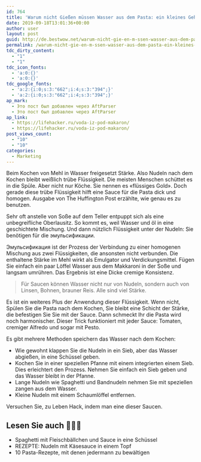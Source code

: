 ```yaml
---
id: 764
title: 'Warum nicht Gießen müssen Wasser aus dem Pasta: ein kleines Geheimnis der Köche'
date: 2019-09-18T13:01:36+00:00
author: user
layout: post
guid: http://de.bestwow.net/warum-nicht-gie-en-m-ssen-wasser-aus-dem-pasta-ein-kleines-geheimnis-der-k-che/
permalink: /warum-nicht-gie-en-m-ssen-wasser-aus-dem-pasta-ein-kleines-geheimnis-der-k-che/
tdc_dirty_content:
  - "1"
  - "1"
tdc_icon_fonts:
  - 'a:0:{}'
  - 'a:0:{}'
tdc_google_fonts:
  - 'a:2:{i:0;s:3:"662";i:4;s:3:"394";}'
  - 'a:2:{i:0;s:3:"662";i:4;s:3:"394";}'
ap_mark:
  - Это пост был добавлен через AftParser
  - Это пост был добавлен через AftParser
ap_link:
  - https://lifehacker.ru/voda-iz-pod-makaron/
  - https://lifehacker.ru/voda-iz-pod-makaron/
post_views_count:
  - "10"
  - "10"
categories:
  - Marketing
---
```

Beim Kochen von Mehl in Wasser freigesetzt Stärke. Also Nudeln nach dem Kochen bleibt weißlich trübe Flüssigkeit. Die meisten Menschen schüttet es in die Spüle. Aber nicht nur Köche. Sie nennen es «flüssiges Gold». Doch gerade diese trübe Flüssigkeit hilft eine Sauce für die Pasta dick und homogen. Ausgabe von The Huffington Post erzählte, wie genau es zu benutzen.

Sehr oft anstelle von Soße auf dem Teller entpuppt sich als eine unbegreifliche Oberlausitz. So kommt es, weil Wasser und öl in eine geschichtete Mischung. Und dann nützlich Flüssigkeit unter der Nudeln: Sie benötigen für die эмульсификации.

Эмульсификация ist der Prozess der Verbindung zu einer homogenen Mischung aus zwei Flüssigkeiten, die ansonsten nicht verbunden. Die enthaltene Stärke im Mehl wirkt als Emulgator und Verdickungsmittel. Fügen Sie einfach ein paar Löffel Wasser aus dem Makkaroni in der Soße und langsam umrühren. Das Ergebnis ist eine Dicke cremige Konsistenz.

> Für Saucen können Wasser nicht nur von Nudeln, sondern auch von Linsen, Bohnen, brauner Reis. Alle sind viel Stärke.

Es ist ein weiteres Plus der Anwendung dieser Flüssigkeit. Wenn nicht, Spülen Sie die Pasta nach dem Kochen, Sie bleibt eine Schicht der Stärke, die befestigen Sie Sie mit der Sauce. Dann schmeckt Ihr die Pasta wird noch harmonischer. Dieser Trick funktioniert mit jeder Sauce: Tomaten, cremiger Alfredo und sogar mit Pesto.

Es gibt mehrere Methoden speichern das Wasser nach dem Kochen:

  * Wie gewohnt klappen Sie die Nudeln in ein Sieb, aber das Wasser abgießen, in eine Schüssel geben.
  * Kochen Sie in einer speziellen Pfanne mit einem integrierten einem Sieb. Dies erleichtert den Prozess. Nehmen Sie einfach ein Sieb geben und das Wasser bleibt in der Pfanne.
  * Lange Nudeln wie Spaghetti und Bandnudeln nehmen Sie mit speziellen zangen aus dem Wasser.
  * Kleine Nudeln mit einem Schaumlöffel entfernen.

Versuchen Sie, zu Leben Hack, indem man eine dieser Saucen.

## <div>
  <h2 class="read-also__title">
    <span>Lesen Sie auch</span> <span>🍜👨🍳 </span>
  </h2>
  
  <ul class="read-also__list">
    <li>
      Spaghetti mit Fleischbällchen und Sauce in eine Schüssel
    </li>
    <li>
      REZEPTE: Nudeln mit Käsesauce in einem Topf
    </li>
    <li>
      10 Pasta-Rezepte, mit denen jedermann zu bewältigen
    </li>
  </ul>
</div>